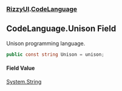 ### [RizzyUI](RizzyUI 'RizzyUI').[CodeLanguage](RizzyUI.CodeLanguage 'RizzyUI.CodeLanguage')

## CodeLanguage.Unison Field

Unison programming language.

```csharp
public const string Unison = unison;
```

#### Field Value
[System.String](https://docs.microsoft.com/en-us/dotnet/api/System.String 'System.String')